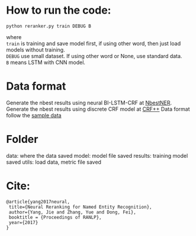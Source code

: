 How to run the code:
=======
`python reranker.py train DEBUG B`

where  
`train` is training and save model first, if using other word, then just load models without training.   
`DEBUG` use small dataset. If using other word or None, use standard data.   
`B` means LSTM with CNN model.   


Data format
=======
Generate the nbest results using neural BI-LSTM-CRF at [NbestNER](https://github.com/jiesutd/LasagneNLP).
Generate the nbest results using discrete CRF model at [CRF++](https://taku910.github.io/crfpp/)
Data format follow the [sample data](/data/)



Folder
=======
data: where the data saved
model: model file saved
results: training model saved
utils: load data, metric file saved


Cite: 
========
    @article{yang2017neural,  
     title={Neural Reranking for Named Entity Recognition},  
     author={Yang, Jie and Zhang, Yue and Dong, Fei},  
     booktitle = {Proceedings of RANLP},
     year={2017}  
    }  